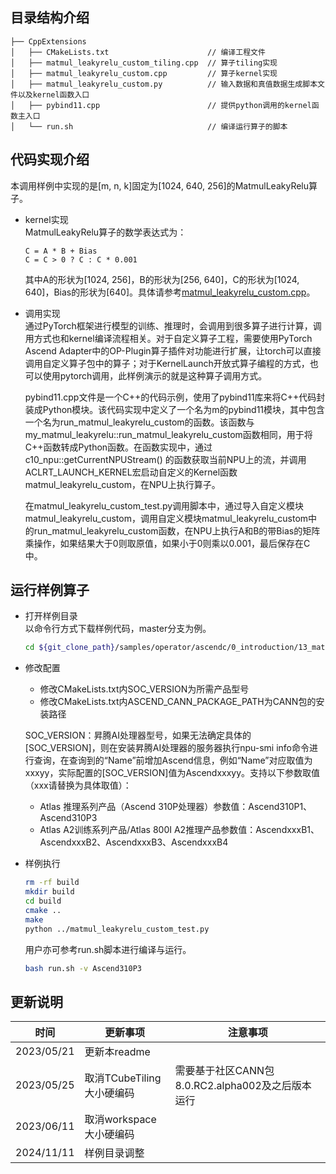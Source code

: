 ## 目录结构介绍
```
├── CppExtensions
│   ├── CMakeLists.txt                      // 编译工程文件
│   ├── matmul_leakyrelu_custom_tiling.cpp  // 算子tiling实现
│   ├── matmul_leakyrelu_custom.cpp         // 算子kernel实现
│   ├── matmul_leakyrelu_custom.py          // 输入数据和真值数据生成脚本文件以及kernel函数入口
│   ├── pybind11.cpp                        // 提供python调用的kernel函数主入口
│   └── run.sh                              // 编译运行算子的脚本
```
## 代码实现介绍
本调用样例中实现的是[m, n, k]固定为[1024, 640, 256]的MatmulLeakyRelu算子。

- kernel实现  
  MatmulLeakyRelu算子的数学表达式为：

  ```
  C = A * B + Bias
  C = C > 0 ? C : C * 0.001
  ```

  其中A的形状为[1024, 256]，B的形状为[256, 640]，C的形状为[1024, 640]，Bias的形状为[640]。具体请参考[matmul_leakyrelu_custom.cpp](./matmul_leakyrelu_custom.cpp)。

- 调用实现  
  通过PyTorch框架进行模型的训练、推理时，会调用到很多算子进行计算，调用方式也和kernel编译流程相关。对于自定义算子工程，需要使用PyTorch Ascend Adapter中的OP-Plugin算子插件对功能进行扩展，让torch可以直接调用自定义算子包中的算子；对于KernelLaunch开放式算子编程的方式，也可以使用pytorch调用，此样例演示的就是这种算子调用方式。

  pybind11.cpp文件是一个C++的代码示例，使用了pybind11库来将C++代码封装成Python模块。该代码实现中定义了一个名为m的pybind11模块，其中包含一个名为run_matmul_leakyrelu_custom的函数。该函数与my_matmul_leakyrelu::run_matmul_leakyrelu_custom函数相同，用于将C++函数转成Python函数。在函数实现中，通过c10_npu::getCurrentNPUStream() 的函数获取当前NPU上的流，并调用ACLRT_LAUNCH_KERNEL宏启动自定义的Kernel函数matmul_leakyrelu_custom，在NPU上执行算子。

  在matmul_leakyrelu_custom_test.py调用脚本中，通过导入自定义模块matmul_leakyrelu_custom，调用自定义模块matmul_leakyrelu_custom中的run_matmul_leakyrelu_custom函数，在NPU上执行A和B的带Bias的矩阵乘操作，如果结果大于0则取原值，如果小于0则乘以0.001，最后保存在C中。

## 运行样例算子

  - 打开样例目录   
    以命令行方式下载样例代码，master分支为例。
    ```bash
    cd ${git_clone_path}/samples/operator/ascendc/0_introduction/13_matmulleakyrelu_kernellaunch/CppExtensions
    ```

  - 修改配置
    * 修改CMakeLists.txt内SOC_VERSION为所需产品型号
    * 修改CMakeLists.txt内ASCEND_CANN_PACKAGE_PATH为CANN包的安装路径

    SOC_VERSION：昇腾AI处理器型号，如果无法确定具体的[SOC_VERSION]，则在安装昇腾AI处理器的服务器执行npu-smi info命令进行查询，在查询到的“Name”前增加Ascend信息，例如“Name”对应取值为xxxyy，实际配置的[SOC_VERSION]值为Ascendxxxyy。支持以下参数取值（xxx请替换为具体取值）：
      - Atlas 推理系列产品（Ascend 310P处理器）参数值：Ascend310P1、Ascend310P3
      - Atlas A2训练系列产品/Atlas 800I A2推理产品参数值：AscendxxxB1、AscendxxxB2、AscendxxxB3、AscendxxxB4

  - 样例执行

    ```bash
    rm -rf build
    mkdir build
    cd build
    cmake ..
    make
    python ../matmul_leakyrelu_custom_test.py
    ```

    用户亦可参考run.sh脚本进行编译与运行。
    ```bash
    bash run.sh -v Ascend310P3
    ```

## 更新说明
| 时间       | 更新事项     | 注意事项                                         |
| ---------- | ------------ | ------------------------------------------------ |
| 2023/05/21 | 更新本readme |                                                 |
| 2023/05/25 | 取消TCubeTiling大小硬编码 | 需要基于社区CANN包8.0.RC2.alpha002及之后版本运行 |
| 2023/06/11 | 取消workspace大小硬编码 |                                        |
| 2024/11/11 | 样例目录调整 |                                        |
